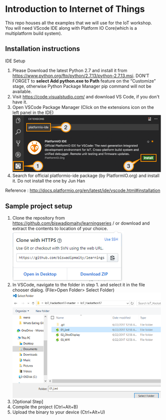# Introduction to Internet of Things
This repo houses all the examples that we will use for the IoT workshop. You will need VScode IDE along with Platform IO Core(which is a multiplatform build system).
## Installation instructions
IDE Setup

1. Please Download the latest Python 2.7 and install it from https://www.python.org/ftp/python/2.7.13/python-2.7.13.msi. 
DON’T FORGET to **select Add python.exe to Path** feature on the “Customize” stage, otherwise Python Package Manager pip command will not be available.
2. Visit https://code.visualstudio.com/ and download VS Code, if you don't have it.
3. Open VSCode Package Manager (Click on the extensions icon on the left panel in the IDE)
  ![Visual Guide](docs/platformio.png)
4. Search for official platformio-ide package (by PlatformIO.org) and install it.
Do not install the one by Jun Han

Reference : http://docs.platformio.org/en/latest/ide/vscode.html#installation

## Sample project setup
1. Clone the repository from https://github.com/biswadipmaity/learningseries / or download and extract the contents to location of your choice.
  ![Clone snap](docs/clone.png)
2. In VSCode, navigate to the folder in step 1. and select it in the file chooser dialog. (File>Open
Folder> Select Folder)
  ![Folder snap](docs/folder.png)
3. [Optional Step]
4.	Compile the project (Ctrl+Alt+B)
5.	Upload the binary to your device (Ctrl+Alt+U)
